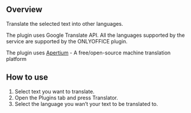 ## Overview 

Translate the selected text into other languages.

The plugin uses Google Translate API. All the languages supported by the service are supported by the ONLYOFFICE plugin.

The plugin uses [Apertium](https://www.apertium.org/) - A free/open-source machine translation platform

## How to use

1. Select text you want to translate.
2. Open the Plugins tab and press Translator.
3. Select the language you wan’t your text to be translated to.
